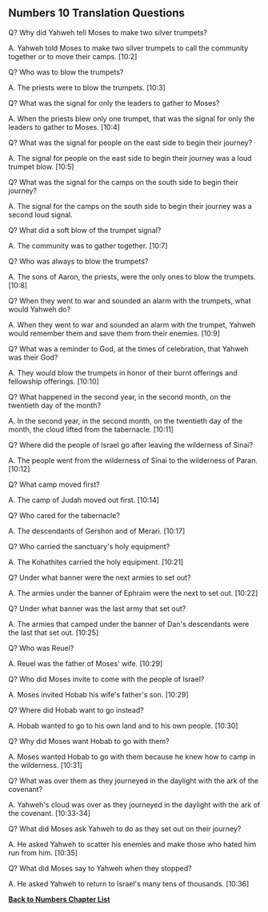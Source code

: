 ## Numbers 10 Translation Questions ##

Q? Why did Yahweh tell Moses to make two silver trumpets?

A. Yahweh told Moses to make two silver trumpets to call the community together or to move their camps. [10:2]

Q? Who was to blow the trumpets?

A. The priests were to blow the trumpets. [10:3]

Q? What was the signal for only the leaders to gather to Moses?

A. When the priests blew only one trumpet, that was the signal for only the leaders to gather to Moses. [10:4]

Q? What was the signal for people on the east side to begin their journey?

A. The signal for people on the east side to begin their journey was a loud trumpet blow. [10:5]

Q? What was the signal for the camps on the south side to begin their journey?

A. The signal for the camps on the south side to begin their journey was a second loud signal.

Q? What did a soft blow of the trumpet signal?

A. The community was to gather together. [10:7]

Q? Who was always to blow the trumpets?

A. The sons of Aaron, the priests, were the only ones to blow the trumpets. [10:8]

Q? When they went to war and sounded an alarm with the trumpets, what would Yahweh do?

A. When they went to war and sounded an alarm with the trumpet, Yahweh would remember them and save them from their enemies. [10:9]

Q? What was a reminder to God, at the times of celebration, that Yahweh was their God?

A. They would blow the trumpets in honor of their burnt offerings and fellowship offerings. [10:10]

Q? What happened in the second year, in the second month, on the twentieth day of the month?

A. In the second year, in the second month, on the twentieth day of the month, the cloud lifted from the tabernacle. [10:11]

Q? Where did the people of Israel go after leaving the wilderness of Sinai?

A. The people went from the wilderness of Sinai to the wilderness of Paran. [10:12]

Q? What camp moved first?

A. The camp of Judah moved out first. [10:14]

Q? Who cared for the tabernacle?

A. The descendants of Gershon and of Merari. [10:17]

Q? Who carried the sanctuary's holy equipment?

A. The Kohathites carried the holy equipment. [10:21]

Q? Under what banner were the next armies to set out?

A. The armies under the banner of Ephraim were the next to set out. [10:22]

Q? Under what banner was the last army that set out?

A. The armies that camped under the banner of Dan's descendants were the last that set out. [10:25]

Q? Who was Reuel?

A. Reuel was the father of Moses' wife. [10:29]

Q? Who did Moses invite to come with the people of Israel?

A. Moses invited Hobab his wife's father's son. [10:29]

Q? Where did Hobab want to go instead?

A. Hobab wanted to go to his own land and to his own people. [10:30]

Q? Why did Moses want Hobab to go with them?

A. Moses wanted Hobab to go with them because he knew how to camp in the wilderness. [10:31]

Q? What was over them as they journeyed in the daylight with the ark of the covenant?

A. Yahweh's cloud was over as they journeyed in the daylight with the ark of the covenant. [10:33-34]

Q? What did Moses ask Yahweh to do as they set out on their journey?

A. He asked Yahweh to scatter his enemies and make those who hated him run from him. [10:35]

Q? What did Moses say to Yahweh when they stopped?

A. He asked Yahweh to return to Israel's many tens of thousands. [10:36]

__[Back to Numbers Chapter List](./)__

